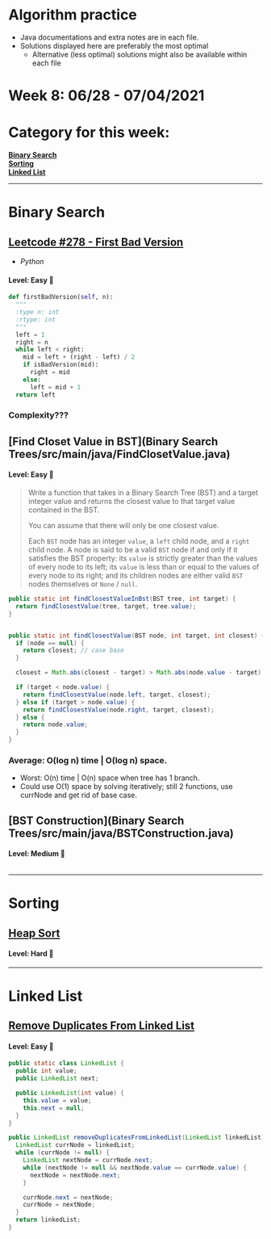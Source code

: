 # Algorithm practice

* Java documentations and extra notes are in each file.
* Solutions displayed here are preferably the most optimal
    * Alternative (less optimal) solutions might also be available within each 
    file

# Week 8: 06/28 - 07/04/2021

# Category for this week:
**[Binary Search](#binary-search)**<br>
**[Sorting](#sorting)**<br>
**[Linked List](#linked-list)**<br>

---

# Binary Search

## [Leetcode #278 - First Bad Version](https://leetcode.com/problems/first-bad-version/)
* *Python*

#### Level: Easy 📗

```python
def firstBadVersion(self, n):
  """
  :type n: int
  :rtype: int
  """
  left = 1
  right = n
  while left < right:
    mid = left + (right - left) / 2
    if isBadVersion(mid):
      right = mid
    else:
      left = mid + 1
  return left
```

### Complexity???

## [Find Closet Value in BST](Binary Search Trees/src/main/java/FindClosetValue.java)

#### Level: Easy 📗

> Write a function that takes in a Binary Search Tree (BST) and a target integer value and returns the closest value to that target value contained in the BST.
>
> You can assume that there will only be one closest value.
>
> Each `BST` node has an integer `value`, a `left` child node, and a `right` child node. A node is said to be a valid `BST` node if and only if it satisfies the BST property: its `value` is strictly greater than the values of every node to its left; its `value` is less than or equal to the values of every node to its right; and its children nodes are either valid `BST` nodes themselves or `None` / `null`.

```java
public static int findClosestValueInBst(BST tree, int target) {
  return findClosestValue(tree, target, tree.value);
}


public static int findClosestValue(BST node, int target, int closest) {
  if (node == null) {
    return closest; // case base
  }

  closest = Math.abs(closest - target) > Math.abs(node.value - target) ? node.value : closest;

  if (target < node.value) {
    return findClosestValue(node.left, target, closest);
  } else if (target > node.value) {
    return findClosestValue(node.right, target, closest);
  } else {
    return node.value;
  }
}
```

### Average: O(log n) time | O(log n) space. 
* Worst: O(n) time | O(n) space when tree has 1 branch.
* Could use O(1) space by solving iteratively; still 2 functions, use currNode and get rid of base case.

## [BST Construction](Binary Search Trees/src/main/java/BSTConstruction.java)

#### Level: Medium 📘

```java

```

---

# Sorting

## [Heap Sort](Sortings/src/main/java/HeapSort.java)

#### Level: Hard 📕

---

# Linked List

## [Remove Duplicates From Linked List](LinkedList/src/main/java/RemoveDuplicateFromLL.java)

#### Level: Easy 📗

```java
public static class LinkedList {
  public int value;
  public LinkedList next;

  public LinkedList(int value) {
    this.value = value;
    this.next = null;
  }
}

public LinkedList removeDuplicatesFromLinkedList(LinkedList linkedList) {
  LinkedList currNode = linkedList;
  while (currNode != null) {
    LinkedList nextNode = currNode.next;
    while (nextNode != null && nextNode.value == currNode.value) {
      nextNode = nextNode.next;
    }

    currNode.next = nextNode;
    currNode = nextNode;
  }
  return linkedList;
}
```